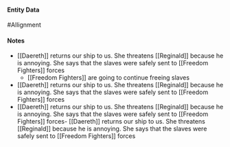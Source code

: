 #### Entity Data

#Allignment

#### Notes

- [[Daereth]]  returns our ship to us. She threatens [[Reginald]]  because he is annoying. She says that the slaves were safely sent to [[Freedom Fighters]]  forces
    - [[Freedom Fighters]]  are going to continue freeing slaves
- [[Daereth]]  returns our ship to us. She threatens [[Reginald]]  because he is annoying. She says that the slaves were safely sent to [[Freedom Fighters]]  forces
- [[Daereth]]  returns our ship to us. She threatens [[Reginald]]  because he is annoying. She says that the slaves were safely sent to [[Freedom Fighters]]  forces- [[Daereth]]  returns our ship to us. She threatens [[Reginald]]  because he is annoying. She says that the slaves were safely sent to [[Freedom Fighters]]  forces